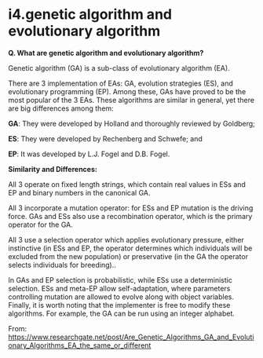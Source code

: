 # i4.genetic algorithm and evolutionary algorithm


**Q. What are genetic algorithm and evolutionary algorithm?**

Genetic algorithm (GA) is a sub-class of evolutionary algorithm (EA). 

There are 3 implementation of EAs: GA, evolution strategies (ES), and evolutionary programming (EP). Among these, GAs have proved to be the most popular of the 3 EAs. These algorithms are similar in general, yet there are big differences among them:

**GA**: They were developed by Holland and thoroughly reviewed by Goldberg;

**ES**: They were developed by Rechenberg and Schwefe; and

**EP**: It was developed by L.J. Fogel and D.B. Fogel.

**Similarity and Differences:**

All 3 operate on fixed length strings, which contain real values in ESs and EP and binary numbers in the canonical GA.

All 3 incorporate a mutation operator: for ESs and EP mutation is the driving force. GAs and ESs also use a recombination operator, which is the primary operator for the GA.

All 3 use a selection operator which applies evolutionary pressure, either instinctive (in ESs and EP, the operator determines which individuals will be excluded from the new population) or preservative (in the GA the operator selects individuals for breeding)..

In GAs and EP selection is probabilistic, while ESs use a deterministic selection. ESs and meta-EP allow self-adaptation, where parameters controlling mutation are allowed to evolve along with object variables. Finally, it is worth noting that the implementer is free to modify these algorithms. For example, the GA can be run using an integer alphabet.

From: https://www.researchgate.net/post/Are_Genetic_Algorithms_GA_and_Evolutionary_Algorithms_EA_the_same_or_different

